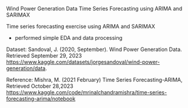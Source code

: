 Wind Power Generation Data Time Series Forecasting using ARIMA and SARIMAX


Time series forecasting exercise using ARIMA and SARIMAX
- performed simple EDA and data processing 

Dataset: 
Sandoval, J. (2020, September). Wind Power Generation Data. Retrieved September 29, 2023 https://www.kaggle.com/datasets/jorgesandoval/wind-power-generation/data.

Reference:
Mishra, M. (2021 February) Time Series Forecasting-ARIMA, Retrieved October 28,2023 https://www.kaggle.com/code/mrinalchandramishra/time-series-forecasting-arima/notebook
